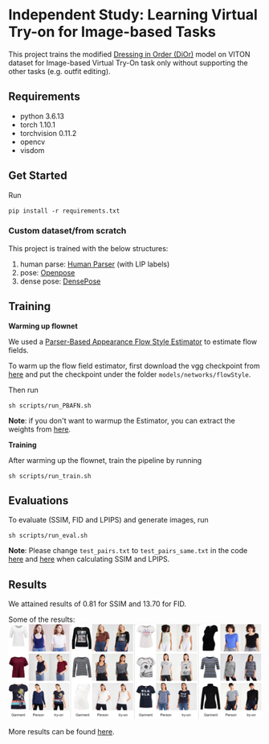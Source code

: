 # Independent Study: Learning Virtual Try-on for Image-based Tasks
This project trains the modified [Dressing in Order (DiOr)](https://github.com/cuiaiyu/dressing-in-order) model on VITON dataset for Image-based Virtual Try-On task only without supporting the other tasks (e.g. outfit editing).


## Requirements
- python 3.6.13
- torch 1.10.1
- torchvision 0.11.2
- opencv
- visdom


## Get Started
Run
```
pip install -r requirements.txt
```


### Custom dataset/from scratch
This project is trained with the below structures:
1. human parse: [Human Parser](https://github.com/GoGoDuck912/Self-Correction-Human-Parsing) (with LIP labels)
2. pose: [Openpose](https://github.com/ZheC/Realtime_Multi-Person_Pose_Estimation)
3. dense pose: [DensePose](https://github.com/facebookresearch/DensePose)


## Training
__Warming up flownet__

We used a [Parser-Based Appearance Flow Style Estimator](https://github.com/SenHe/Flow-Style-VTON) to estimate flow fields.

To warm up the flow field estimator, first download the vgg checkpoint from [here](https://github.com/senhe/flow-style-vton) and put the checkpoint under the folder ```models/networks/flowStyle```.

Then run
```
sh scripts/run_PBAFN.sh
```

__Note__: if you don't want to warmup the Estimator, you can extract the weights from [here](https://drive.google.com/drive/folders/1upRRswJf_hXldl48w5QCX7LOJp71otJB).

__Training__

After warming up the flownet, train the pipeline by running
```
sh scripts/run_train.sh
```

## Evaluations
To evaluate (SSIM, FID and LPIPS) and generate images, run
```
sh scripts/run_eval.sh
```
__Note__: Please change ```test_pairs.txt``` to ```test_pairs_same.txt``` in the code [here](https://github.com/shaoyuc3/dior-VITON/blob/28a2f7d6b59ada603e3786957863901509af344b/datasets/viton_datasets.py#L51) and [here](https://github.com/shaoyuc3/dior-VITON/blob/28a2f7d6b59ada603e3786957863901509af344b/datasets/viton_datasets.py#L130) when calculating SSIM and LPIPS.

## Results
We attained results of 0.81 for SSIM and 13.70 for FID.

Some of the results:
![](Images/image.jpg)

More results can be found [here](https://drive.google.com/drive/folders/16RHLVxGx7kYD_YZ7MoSOlWO2TnHHXYVU).
